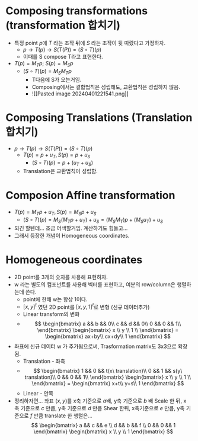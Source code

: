 # Composing transformations (transformation 합치기)
- 특정 point $p$에 $T$ 라는 조작 뒤에 $S$ 라는 조작이 뒷 따랐다고 가정하자.
	- $p \to T(p) \to S(T(P)) = (S \circ T)(p)$
	- 이때를 S compose T라고 표현한다.
- $T(p) = M_{T}p;\ S(p) = M_{S}p$
	- $(S \circ T)(p) = M_{S}M_{T}p$
		- T다음에 S가 오는거임.
		- Composing에서는 결합법칙은 성립해도, 교환법칙은 성립하지 않음.
		- ![[Pasted image 20240401221541.png]]
# Composing Translations (Translation 합치기)
- $p \to T(p) \to S(T(P)) = (S \circ T)(p)$
	- $T(p) = p+u_{T}, S(p) = p+u_{S}$
		- $(S \circ T)(p) = p+ (u_{T}+u_{S})$
	-  Translation은 교환법칙이 성립함.

# Composion Affine transformation
- $T(p) = M_{T}p+u_{T}, S(p) = M_{S}p+u_{S}$
	- $(S \circ T)(p) = M_{S}(M_{T}p + u_{T})+u_{S} = (M_{S}M_{T})p + (M_{S}u_{T})+u_{S}$
- 되긴 할텐데... 조금 어색할거임. 계산하기도 힘들고...
- 그래서 등장한 개념이 Homogeneous coordinates.
# Homogeneous coordinates
- 2D point를 3개의 숫자를 사용해 표현하자.
- w 라는 별도의 컴포넌트를 사용해 벡터를 표현하고, 여분의 row/column은 행렬하는데 쓴다.
	- point에 한해 w는 항상 1이다.
	- $[x,y]^{t}$ 였던 2D point를 $[x,y,1]^{t}$로 변형 (신규 데이터추가)
	- Linear transform의 변화
	- $$
\begin{bmatrix} 
a && b && 0\\
c && d && 0\\
0 && 0 && 1\\
\end{bmatrix}
\begin{bmatrix} 
x \\
y \\
1 \\
\end{bmatrix} = 
\begin{bmatrix} 
ax+by\\
cx+dy\\
1
\end{bmatrix}
$$
- 좌표에 신규 데이터 w 가 추가됨으로써, Trasformation matrix도 3x3으로 확장됨.
	- Translation - 좌측
	- $$
\begin{bmatrix} 
1 && 0 && t(x\ translation)\\
0 && 1 && s(y\ translation)\\
0 && 0 && 1\\
\end{bmatrix}
\begin{bmatrix} 
x \\
y \\
1 \\
\end{bmatrix} = 
\begin{bmatrix} 
x+t\\
y+s\\
1
\end{bmatrix}
$$
	- Linear - 안쪽
- 정리하자면...
좌표 $(x,y)$를 x축 기준으로 $a$배, y축 기준으로 $b$ 배 Scale 한 뒤, x 축 기준으로 $c$ 만큼, y축 기준으로 $d$ 만큼 Shear 한뒤, x축기준으로 $e$ 만큼, y축 기준으로 $f$ 만큼 translate 한 행렬은...
$$
\begin{bmatrix} 
a && c && e \\
d && b && f \\
0 && 0 && 1 
\end{bmatrix}
\begin{bmatrix} 
x \\ y \\ 1
\end{bmatrix}
$$